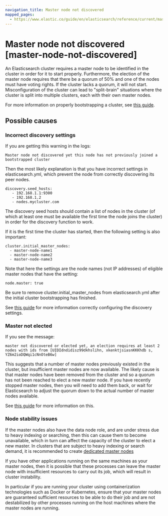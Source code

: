 ```yaml
---
navigation_title: Master node not discovered
mapped_pages:
  - https://www.elastic.co/guide/en/elasticsearch/reference/current/master-node-not-discovered.html
---
```


# Master node not discovered [master-node-not-discovered]

An Elasticsearch cluster requires a master node to be identified in the cluster in order for it to start properly. Furthermore, the election of the master node requires that there be a quorum of 50% and one of the nodes must have voting rights. If the cluster lacks a quorum, it will not start. Misconfiguration of the cluster can lead to "split-brain" situations where the cluster is split into multiple clusters, each with their own master nodes.

For more information on properly bootstrapping a cluster, see [this guide](/deploy-manage/distributed-architecture/discovery-cluster-formation/modules-discovery-bootstrap-cluster).

## Possible causes

### Incorrect discovery settings

If you are getting this warning in the logs:
```
Master node not discovered yet this node has not previously joined a bootstrapped cluster
```
Then the most likely explanation is that you have incorrect settings in elasticsearch.yml, which prevent the node from correctly discovering its peer nodes.

```
discovery.seed_hosts:
   - 192.168.1.1:9300
   - 192.168.1.2 
   - nodes.mycluster.com
```
The discovery seed hosts should contain a list of nodes in the cluster (of which at least one must be available the first time the node joins the cluster) in order for the discovery function to work.

If it is the first time the cluster has started, then the following setting is also important:
```
cluster.initial_master_nodes:
  - master-node-name1
  - master-node-name2
  - master-node-name3
```
Note that here the settings are the node names (not IP addresses) of eligible master nodes that have the setting:
```
node.master: true 
```

Be sure to remove cluster.initial_master_nodes from elasticsearch.yml after the initial cluster bootstrapping has finished.

See [this guide](/deploy-manage/distributed-architecture/discovery-cluster-formation/discovery-hosts-providers) for more information correctly configuring the discovery settings.

### Master not elected
If you see the message:
```
master not discovered or elected yet, an election requires at least 2 nodes with ids from [UIDIdndidisz99dkhslihn, xkenktjsiasnKKKhdb s, YZ6m2ioDQWqi1cNnOteB6w]
```
This suggests that a number of master nodes previously existed in the cluster, but insufficient master nodes are now available. The likely cause is that master nodes have been removed from the cluster and so a quorum has not been reached to elect a new master node. If you have recently stopped master nodes, then you will need to add them back, or wait for Elasticsearch to adjust the quorum down to the actual number of master nodes available.

See [this guide](/deploy-manage/distributed-architecture/discovery-cluster-formation/modules-discovery-quorums) for more information on this.

### Node stability issues
If the master nodes also have the data node role, and are under stress due to heavy indexing or searching, then this can cause them to become unavailable, which in turn can affect the capacity of the cluster to elect a new master. In clusters that are subject to heavy indexing or search demand, it is recommended to create [dedicated master nodes](/deploy-manage/distributed-architecture/clusters-nodes-shards/node-roles#dedicated-master-node)

If you have other applications running on the same machines as your master nodes, then it is possible that these processes can leave the master node with insufficient resources to carry out its job, which will result in cluster instability.  

In particular if you are running your cluster using containerization technologies such as Docker or Kubernetes, ensure that your master nodes are guaranteed sufficient resources to be able to do their job and are not destabilized by other processes running on the host machines where the master nodes are running.


